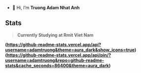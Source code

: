 - 👋 Hi, I’m <strong>Truong Adam Nhat Anh<strong>
## Stats

> Currently Studying at Rmit Viet Nam
>

(https://github-readme-stats.vercel.app/api?username=adamtruong&theme=aura_dark&show_icons=true)
(https://github-readme-stats.vercel.app/api/pin/?username=adamtruong&repo=github-readme-stats&cache_seconds=86400&theme=aura_dark)
